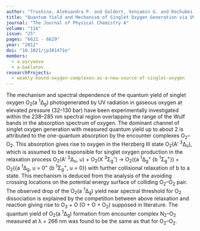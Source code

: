 ```yaml
---
author: "Trushina, Aleksandra P. and Goldort, Veniamin G. and Kochubei, Sergei A. and Baklanov, Alexey V."
title: "Quantum Yield and Mechanism of Singlet Oxygen Generation via UV Photoexcitation of O<sub>2</sub>–O<sub>2</sub> and N<sub>2</sub>–O<sub>2</sub> Encounter Complexes"
journal: "The Journal of Physical Chemistry A"
volume: "116"
issue: "25"
pages: "6621 - 6629"
year: "2012"
doi: "10.1021/jp301471e"
members: 
  - a-pyryaeva
  - a-baklanov
researchProjects:
  - weakly-bound-oxygen-complexes-as-a-new-source-of-singlet-oxygen
---
```

The mechanism and spectral dependence of the quantum yield of singlet oxygen O<sub>2</sub>(a <sup>1</sup>Δ<sub>g</sub>) 
photogenerated by UV radiation in gaseous oxygen at elevated pressure (32–130 bar) have been experimentally 
investigated within the 238–285 nm spectral region overlapping the range of the Wulf bands in the 
absorption spectrum of oxygen. The dominant channel of singlet oxygen generation with measured quantum 
yield up to about 2 is attributed to the one-quantum absorption by the encounter complexes O<sub>2</sub>–O<sub>2</sub>. 
This absorption gives rise to oxygen in the Herzberg III state O<sub>2</sub>(A′ <sup>3</sup>Δ<sub>u</sub>), 
which is assumed to be responsible for singlet oxygen production in the relaxation 
process O<sub>2</sub>(A′ <sup>3</sup>Δ<sub>u</sub>, υ) + 
O<sub>2</sub>(X <sup>3</sup>Σ<sub class="stack">g</sub><sup class="stack">–</sup>) → 
O<sub>2</sub>({a <sup>1</sup>Δ<sub>g</sub>" {b <sup>1</sup>Σ<sub class="stack">g</sub><sup class="stack">+</sup>}) + 
O<sub>2</sub>({a <sup>1</sup>Δ<sub>g</sub>, υ = 0" {b <sup>1</sup>Σ<sub class="stack">g</sub><sup class="stack">+</sup>, υ = 0}) 
with further collisional relaxation of b to a state. This mechanism is deduced from the analysis of 
the avoiding crossing locations on the potential energy surface of colliding O<sub>2</sub>–O<sub>2</sub> pair. 
The observed drop of the O<sub>2</sub>(a <sup>1</sup>Δ<sub>g</sub>) yield near spectral threshold for O<sub>2</sub> 
dissociation is explained by the competition between above relaxation and reaction giving rise to O<sub>3</sub> + 
O (O + O + O<sub>2</sub>) supposed in literature. The quantum yield of O<sub>2</sub>(a <sup>1</sup>Δ<sub>g</sub>) 
formation from encounter complex N<sub>2</sub>–O<sub>2</sub> measured at λ = 266 nm was 
found to be the same as that for O<sub>2</sub>–O<sub>2</sub>.
